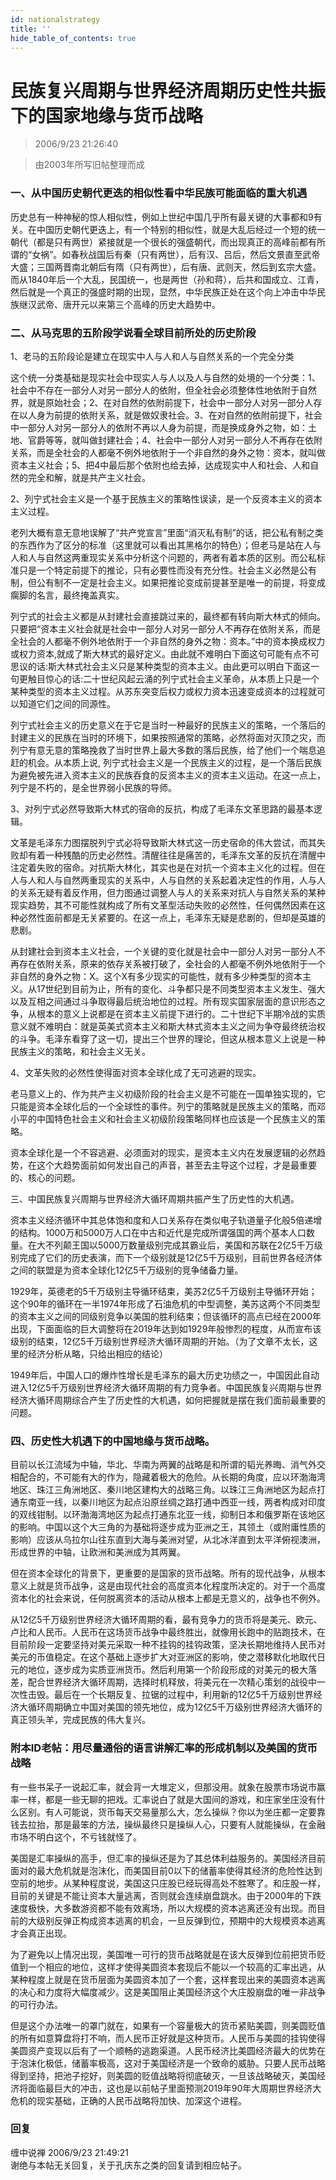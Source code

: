 ```yaml
---
id: nationalstrategy 
title: ''
hide_table_of_contents: true
---
```


# 民族复兴周期与世界经济周期历史性共振下的国家地缘与货币战略

> 2006/9/23 21:26:40

> 由2003年所写旧帖整理而成          
 
### 一、从中国历史朝代更迭的相似性看中华民族可能面临的重大机遇

历史总有一种神秘的惊人相似性，例如上世纪中国几乎所有最关键的大事都和9有关。在中国历史朝代更迭上，有一个特别的相似性，就是大乱后经过一个短的统一朝代（都是只有两世）紧接就是一个很长的强盛朝代，而出现真正的高峰前都有所谓的“女祸”。如春秋战国后有秦（只有两世），后有汉、吕后，然后文景直至武帝大盛；三国两晋南北朝后有隋（只有两世），后有唐、武则天，然后到玄宗大盛。而从1840年后一个大乱，民国统一，也是两世（孙和蒋），后共和国成立、江青，然后就是一个真正的强盛时期的出现，显然，中华民族正处在这个向上冲击中华民族继汉武帝、唐开元以来第三个高峰的历史大趋势中。

### 二、从马克思的五阶段学说看全球目前所处的历史阶段

1、老马的五阶段论是建立在现实中人与人和人与自然关系的一个完全分类

这个统一分类基础是现实社会中现实人与人以及人与自然的处境的一个分类：1、社会中不存在一部分人对另一部分人的依附，但全社会必须整体性地依附于自然界，就是原始社会；2、在对自然的依附前提下，社会中一部分人对另一部分人存在以人身为前提的依附关系，就是做奴隶社会。3、在对自然的依附前提下，社会中一部分人对另一部分人的依附不再以人身为前提，而是换成身外之物，如：土地、官爵等等，就叫做封建社会；4、社会中一部分人对另一部分人不再存在依附关系，而是全社会的人都毫不例外地依附于一个非自然的身外之物：资本，就叫做资本主义社会；5、把4中最后那个依附也给去掉，达成现实中人和社会、人和自然的完全和解，就是共产主义社会。

2、列宁式社会主义是一个基于民族主义的策略性误读，是一个反资本主义的资本主义过程。

老列大概有意无意地误解了“共产党宣言”里面“消灭私有制”的话，把公私有制之类的东西作为了区分的标准（这里就可以看出其黑格尔的特色）；但老马是站在人与人和人与自然这两重现实关系中分析这个问题的，两者有着本质的区别。而公私标准只是一个特定前提下的推论，只有必要性而没有充分性。社会主义必然是公有制，但公有制不一定是社会主义。如果把推论变成前提甚至是唯一的前提，将变成瘸脚的名言，最终掩盖真实。

列宁式的社会主义都是从封建社会直接跳过来的，最终都有转向斯大林式的倾向。只要把“资本主义社会就是社会中一部分人对另一部分人不再存在依附关系，而是全社会的人都毫不例外地依附于一个非自然的身外之物：资本。”中的资本换成权力或权力资本,就成了斯大林式的最好定义。由此就不难明白下面这句可能有点不可思议的话:斯大林式社会主义只是某种类型的资本主义。由此更可以明白下面这一句更触目惊心的话:二十世纪风起云涌的列宁式社会主义革命，从本质上只是一个某种类型的资本主义过程。从苏东突变后权力或权力资本迅速变成资本的过程就可以知道它们之间的同源性。

列宁式社会主义的历史意义在于它是当时一种最好的民族主义的策略，一个落后的封建主义的民族在当时的环境下，如果按照通常的策略，必然将面对灭顶之灾，而列宁有意无意的策略挽救了当时世界上最大多数的落后民族，给了他们一个喘息追赶的机会。从本质上说, 列宁式社会主义是一个民族主义的过程，是一个落后民族为避免被先进入资本主义的民族吞食的反资本主义的资本主义运动。在这一点上，列宁是不朽的，是全世界弱小民族的导师。

3、对列宁式必然导致斯大林式的宿命的反抗，构成了毛泽东文革思路的最基本逻辑。

文革是毛泽东力图摆脱列宁式必将导致斯大林式这一历史宿命的伟大尝试，而其失败却有着一种残酷的历史必然性。清醒往往是痛苦的，毛泽东文革的反抗在清醒中注定着失败的宿命。对抗斯大林化，其实也是在对抗一个资本主义化的过程。但在人与人和人与自然两重现实的关系中，人与自然的关系起着决定性的作用，人与人的关系无疑有着反作用，但力图通过调整人与人的关系来对抗人与自然关系的某种现实趋势，其不可能性就构成了所有文革型活动失败的必然性，任何偶然因素在这种必然性面前都是无关紧要的。在这一点上，毛泽东无疑是悲剧的，但却是英雄的悲剧。

从封建社会到资本主义社会，一个关键的变化就是社会中一部分人对另一部分人不再存在依附关系，原来的依存关系被打破了，全社会的人都毫不例外地依附于一个非自然的身外之物：X。这个X有多少现实的可能性，就有多少种类型的资本主义。从17世纪到目前为止，所有的变化、斗争都只是不同类型资本主义发生、强大以及互相之间通过斗争取得最后统治地位的过程。所有现实国家层面的意识形态之争，从根本的意义上说都是在资本主义前提下进行的。二十世纪下半期冷战的实质意义就不难明白：就是英美式资本主义和斯大林式资本主义之间为争夺最终统治权的斗争。毛泽东看穿了这一切，提出三个世界的理论，但这从根本意义上说是一种民族主义的策略，和社会主义无关。

4、文革失败的必然性使得面对资本全球化成了无可逃避的现实。

老马意义上的、作为共产主义初级阶段的社会主义是不可能在一国单独实现的，它只能是资本全球化后的一个全球性的事件。列宁的策略就是民族主义的策略，而邓小平的中国特色社会主义和社会主义初级阶段策略同样也应该是一个民族主义的策略。

资本全球化是一个不容逃避、必须面对的现实，是资本主义内在发展逻辑的必然趋势，在这个大趋势面前如何发出自己的声音，甚至去主导这个过程，才是最重要的、核心的问题。

三、中国民族复兴周期与世界经济大循环周期共振产生了历史性的大机遇。

资本主义经济循环中其总体饱和度和人口关系存在类似电子轨道量子化般5倍递增的结构。1000万和5000万人口在中古和近代是完成所谓强国的两个基本人口数量。在大不列颠王国以5000万数量级别完成其霸业后，美国和苏联在2亿5千万级别完成了它们的历史表演，而下一个级别就是12亿5千万级别，目前世界各经济体之间的联盟是为资本全球化12亿5千万级别的竞争储备力量。

1929年，英德老的5千万级别主导循环结束，美苏2亿5千万级别主导循环开始；这个90年的循环在一半1974年形成了石油危机的中型调整，美苏这两个不同类型的资本主义之间的同级别竞争以美国的胜利结束；但该循环的高点已经在2000年出现，下面面临的巨大调整将在2019年达到如1929年般惨烈的程度，从而宣布该级别的结束，12亿5千万级别世界经济大循环周期的开始。（为了文章不太长，这里的经济分析从略，只给出相应的结论）

1949年后，中国人口的爆炸性增长是毛泽东的最大历史功绩之一，中国因此自动进入12亿5千万级别世界经济大循环周期的有力竞争者。中国民族复兴周期与世界经济大循环周期综合产生了历史性的大机遇，如何把握就是摆在我们面前最重要的问题。

### 四、历史性大机遇下的中国地缘与货币战略。

目前以长江流域为中轴，华北、华南为两翼的战略是和所谓的韬光养晦、消气外交相配合的，不可能有大的作为，隐藏着极大的危险。从长期的角度，应以环渤海湾地区、珠江三角洲地区、秦川地区建构大的战略三角。以珠江三角洲地区为起点打通东南亚一线，以秦川地区为起点沿原丝绸之路打通中西亚一线，两者构成对印度的双线钳制。以环渤海湾地区为起点打通东北亚一线，抑制日本和俄罗斯在该地区的影响。中国以这个大三角的为基础将逐步成为亚洲之王，其领土（或附庸性质的影响）应该从乌拉尔山往东直到大海与美洲对望，从北冰洋直到太平洋俯视澳洲，形成世界的中轴，让欧洲和美洲成为其两翼。

但在资本全球化的背景下，更重要的是国家的货币战略。所有的现代战争，从根本意义上就是货币战争，这是由现代社会的高度资本化程度所决定的。对于一个高度资本化的社会来说，任何脱离资本的活动从根本上都是无意义的，战争也不例外。

从12亿5千万级别世界经济大循环周期的看，最有竞争力的货币将是美元、欧元、卢比和人民币。人民币在这场货币战争中最终胜出，就像用长跑中的贴跑技术，在目前阶段一定要坚持对美元采取一种不挂钩的挂钩政策，坚决长期地维持人民币对美元的币值稳定。在这个基础上逐步扩大对亚洲区的影响，使之潜移默化地取代日元的地位，逐步成为实质亚洲货币。然后利用第一个阶段形成的对美元的极大落差，配合世界经济大循环周期，选择时机释放，将美元在一次精心策划的战役中一次性击毁。最后在一个长期反复、拉锯的过程中，利用新的12亿5千万级别世界经济大循环周期确立中国对美国的领先地位，成为12亿5千万级别世界经济大循环的真正领头羊，完成民族的伟大复兴。



### 附本ID老帖：用尽量通俗的语言讲解汇率的形成机制以及美国的货币战略

有一些书呆子一说起汇率，就会背一大堆定义，但那没用。就象在股票市场说市赢率一样，都是一些无聊的把戏。汇率说白了就是大国间的游戏，和庄家坐庄没有什么区别。有人可能说，货币每天交易量那么大，怎么操纵？你以为坐庄都一定要靠钱去拉抬，那是最笨的方法，操纵最终只是操纵人心，只要有人就能操纵，在金融市场不明白这个，不亏钱就怪了。

美国是汇率操纵的高手，但汇率的操纵还是为了其总体利益服务的。美国经济目前面对的最大危机就是泡沫化，而美国目前0以下的储蓄率使得其经济的危险性达到空前的地步。从某种程度说，美国这只庄股已经玩得高处不胜寒了。和庄股一样，目前的关键是不能让资本大量逃离，否则就会连续崩盘跳水。由于2000年的下跌速度极快，大多数游资都不能有效离场，所以大规模的资本逃离还没有出现。而目前的大级别反弹正构成资本逃离的机会，一旦反弹到位，预期中的大规模资本逃离才会真正出现。

为了避免以上情况出现，美国唯一可行的货币战略就是在该大反弹到位前把货币贬值到一个相应的地位，这样才使得美圆资本套现后不能以一个较高的汇率出逃，从某种程度上就是在货币层面为美圆资本加了一个套，这样套现出来的美圆资本逃离的决心和力度将大幅度减少。这是美国阻止美国经济这个大庄股崩盘的唯一非战争的可行办法。

但是这个办法唯一的罩门就在，如果有一个容量极大的货币紧贴美圆，则美圆贬值的所有如意算盘将打不响，而人民币正好就是这种货币。人民币与美圆的挂钩使得美圆资产变现以后有了一个顺畅的逃跑渠道。人民币经济比美圆经济最大的优势在于泡沫化极低，储蓄率极高，这对于美国经济是一个致命的威胁。只要人民币战略得到坚持，把池子挖好，则美圆的贬值战略将彻底破灭，一旦该战略破灭，美国经济将面临最巨大的冲击，这也是以前帖子里面预测2019年90年大周期世界经济大危机的现实基础，正确的人民币战略将加快、加深这个进程。

### 回复

<div class='blog-comment'>
<span class='blog-comment-chan'>缠中说禅</span> 2006/9/23 21:49:21<br/>
谢绝与本帖无关回复，关于孔庆东之类的回复请到相应帖子。
</div>